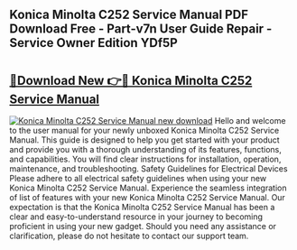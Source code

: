 ## Konica Minolta C252 Service Manual PDF Download Free - Part-v7n User Guide Repair - Service Owner Edition YDf5P

# <h2><a href="http://bc93148.oget.top/?id=Konica+Minolta+C252+Service+Manual">🔗Download New 👉🔴 Konica Minolta C252 Service Manual</a></h2>

[![Konica Minolta C252 Service Manual new download](https://i.imgur.com/5g1atiW.png)](http://bc93148.oget.top/?id=Konica+Minolta+C252+Service+Manual)
Hello and welcome to the user manual for your newly unboxed Konica Minolta C252 Service Manual. This guide is designed to help you get started with your product and provide you with a thorough understanding of its features, functions, and capabilities. You will find clear instructions for installation, operation, maintenance, and troubleshooting. Safety Guidelines for Electrical Devices Please adhere to all electrical safety guidelines when using your new Konica Minolta C252 Service Manual. Experience the seamless integration of list of features with your new Konica Minolta C252 Service Manual. Our expectation is that the Konica Minolta C252 Service Manual has been a clear and easy-to-understand resource in your journey to becoming proficient in using your new gadget. Should you need any assistance or clarification, please do not hesitate to contact our support team.
